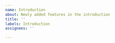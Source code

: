 ```yaml
---
name: Introduction
about: Newly added features in the introduction
title: ''
labels: Introduction
assignees: ''

---
```



